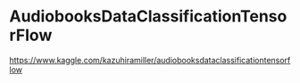 # AudiobooksDataClassificationTensorFlow
https://www.kaggle.com/kazuhiramiller/audiobooksdataclassificationtensorflow
